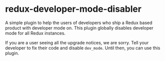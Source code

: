 redux-developer-mode-disabler
=====================

A simple plugin to help the users of developers who ship a Redux based product with developer mode on. This plugin globally disables developer mode for all Redux instances.

If you are a user seeing all the upgrade notices, we are sorry. Tell your developer to fix their code and disable `dev_mode`. Until then, you can use this plugin.